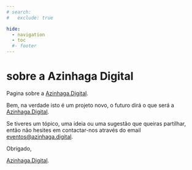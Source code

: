 ```yaml
---
# search:
#   exclude: true

hide:
  - navigation
  - toc
  #- footer
---
```


# sobre a Azinhaga Digital

Pagina sobre a [Azinhaga.Digital](https://azinhaga.digital).

Bem, na verdade isto é um projeto novo, o futuro dirá o que será a [Azinhaga.Digital](https://azinhaga.digital).

Se tiveres um tópico, uma ideia ou uma sugestão que queiras partilhar, então não hesites em contactar-nos através do email [eventos@azinhaga.digital](mailto:eventos@azinhaga.digital).

Obrigado,

[Azinhaga.Digital](https://azinhaga.digital).
